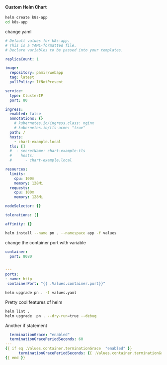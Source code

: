 #### Custom Helm Chart
```bash
helm create k8s-app
cd k8s-app
```

change yaml
```yaml
# Default values for k8s-app.
# This is a YAML-formatted file.
# Declare variables to be passed into your templates.

replicaCount: 1

image:
  repository: pamir/webapp
  tag: latest
  pullPolicy: IfNotPresent

service:
  type: ClusterIP
  port: 80

ingress:
  enabled: false
  annotations: {}
    # kubernetes.io/ingress.class: nginx
    # kubernetes.io/tls-acme: "true"
  path: /
  hosts:
    - chart-example.local
  tls: []
  #  - secretName: chart-example-tls
  #    hosts:
  #      - chart-example.local

resources: 
  limits:
    cpu: 100m
    memory: 128Mi
  requests:
    cpu: 100m
    memory: 128Mi

nodeSelector: {}

tolerations: []

affinity: {}
```
```bash
helm install --name pn . --namespace app -f values
```

change the container port with variable
```yaml
container:
  port: 8080


---
ports:
- name: http
 containerPort: "{{ .Values.container.port}}"
```
```bash
helm upgrade pn . -f values.yaml
```
Pretty cool features of helm </br>
```bash
helm lint .
helm upgrade  pn . --dry-run=true --debug
```
Another if statement
```yaml
  terminationGrace: "enabled"
  terminationGracePeriodSeconds: 60
---
{{ if eq .Values.container.terminationGrace  "enabled" }}
      terminationGracePeriodSeconds: {{ .Values.container.terminationGracePeriodSeconds }}
{{ end }}
```
